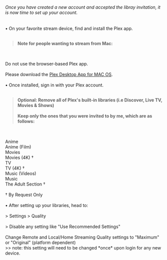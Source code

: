 *Once you have created a new account and accepted the libray invitation, it is now time to set up your account.*
<br>
<br>
<br>
• On your favorite stream device, find and install the Plex app.
<br>
<br>

>**Note for people wanting to stream from Mac:**
<br>
<br>
Do not use the browser-based Plex app. 
<br>
<br>
Please download the <a href="https://www.plex.tv/media-server-downloads/?cat=plex+desktop&plat=macos#plex-app">Plex Desktop App for MAC OS</a>.
<br>

<br>
• Once installed, sign in with your Plex account.
<br>
<br>


>**Optional: Remove all of Plex's built-in libraries (i.e Discover, Live TV, Movies & Shows)<br><br> Keep only the ones that you were invited to by me, which are as follows:**
<br>
<br>
Anime
<br>
Anime (Film)
<br>
Movies
<br>Movies (4K) &dagger;</br>
TV
<br>TV (4K) &dagger;</br>
Music (Videos)
<br>
Music
<br>The Adult Section &dagger;</br>
<br>&dagger; By Request Only</br>

<br>
• After setting up your libraries, head to:
<br>
<br>
> Settings > Quality
<br>
<br>
> Disable any setting like "Use Recommended Settings"
<br>
<br>
Change Remote and Local/Home Streaming Quality settings to "Maximum" or "Original" (platform dependent)
<br>
>> note: this setting will need to be changed *once* upon login for any new device.
